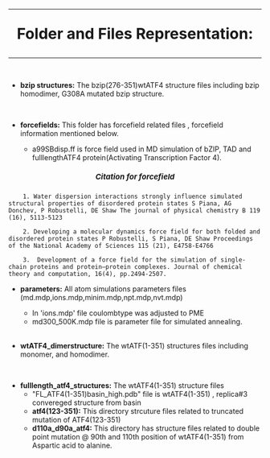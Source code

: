 
---
<p align="center" style="font-size: 30px;" > <strong>  Folder and Files Representation: </strong> </p>

---

</br>

* **bzip structures:** The bzip(276-351)wtATF4 structure files including bzip homodimer, G308A mutated bzip structure.
</br>

* **forcefields:** This folder has forcefield related files , forcefield information mentioned below.

  * </tab>  a99SBdisp.ff is force field used in MD simulation of bZIP, TAD and fulllengthATF4 protein(Activating Transcription Factor 4).

##### <p align = "center" style="font-size: 15px;"> <strong> Citation for forcefield</strong> </p>

        1. Water dispersion interactions strongly influence simulated structural properties of disordered protein states S Piana, AG Donchev, P Robustelli, DE Shaw The journal of physical chemistry B 119 (16), 5113-5123
         
        2. Developing a molecular dynamics force field for both folded and disordered protein states P Robustelli, S Piana, DE Shaw Proceedings of the National Academy of Sciences 115 (21), E4758-E4766
   
        3.  Development of a force field for the simulation of single-chain proteins and protein–protein complexes. Journal of chemical theory and computation, 16(4), pp.2494-2507. 
  
* **parameters:** All atom simulations parameters files (md.mdp,ions.mdp,minim.mdp,npt.mdp,nvt.mdp)
  * In 'ions.mdp' file coulombtype was adjusted to PME
  * md300_500K.mdp file is parameter file for simulated annealing.
  
  </br>

* **wtATF4_dimerstructure:** The wtATF(1-351) structures files including monomer, and homodimer.

</br>

* **fulllength_atf4_structures:** The wtATF4(1-351) structure files
  * "FL_ATF4(1-351)basin_high.pdb" file is wtATF4(1-351) , replica#3 convereged structure from basin
  * **atf4(123-351):** This directory strcuture files related to truncated mutation of ATF4(123-351)
  * **d110a_d90a_atf4:** This directory has structure files related to double point mutation @ 90th and 110th position of wtATF4(1-351) from Aspartic acid to alanine.
  
</br>
